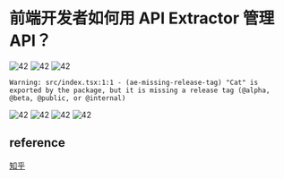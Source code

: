 # 前端开发者如何用 API Extractor 管理 API？

![42](../Image/javascript/42.png)
![42](../Image/javascript/43.png)
![42](../Image/javascript/44.png)

```
Warning: src/index.tsx:1:1 - (ae-missing-release-tag) "Cat" is exported by the package, but it is missing a release tag (@alpha, @beta, @public, or @internal)
```

![42](../Image/javascript/45.png)
![42](../Image/javascript/46.png)
![42](../Image/javascript/47.png)
![42](../Image/javascript/48.png)

## reference

[知乎](https://zhuanlan.zhihu.com/p/434565485)